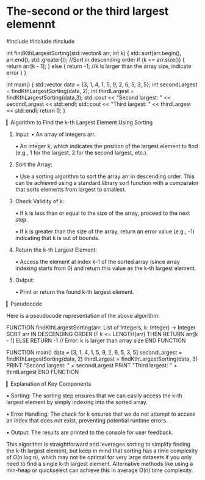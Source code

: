 # The-second or the third largest elemennt
#include <iostream>
#include <vector>
#include <algorithm>

int findKthLargestSorting(std::vector<int>& arr, int k) {
    std::sort(arr.begin(), arr.end(), std::greater<int>()); //Sort in descending order
    if (k <= arr.size()) {
        return arr[k - 1];
    } else {
        return -1; //k is larger than the array size, indicate error
    }
}

int main() {
    std::vector<int> data = {3, 1, 4, 1, 5, 9, 2, 6, 5, 3, 5};
    int secondLargest = findKthLargestSorting(data, 2);
    int thirdLargest = findKthLargestSorting(data,3);
    std::cout << "Second largest: " << secondLargest << std::endl;
    std::cout << "Third largest: " << thirdLargest << std::endl;
    return 0;
} 

▎Algorithm to Find the k-th Largest Element Using Sorting

1. Input:
  • An array of integers arr.

   • An integer k, which indicates the position of the largest element to find (e.g., 1 for the largest, 2 for the second largest, etc.).

2. Sort the Array:

   • Use a sorting algorithm to sort the array arr in descending order. This can be achieved using a standard library sort function with a comparator that sorts elements from largest to smallest.

3. Check Validity of k:

   • If k is less than or equal to the size of the array, proceed to the next step.

   • If k is greater than the size of the array, return an error value (e.g., -1) indicating that k is out of bounds.

4. Return the k-th Largest Element:

   • Access the element at index k-1 of the sorted array (since array indexing starts from 0) and return this value as the k-th largest element.

5. Output:

   • Print or return the found k-th largest element.

▎Pseudocode

Here is a pseudocode representation of the above algorithm:

FUNCTION findKthLargestSorting(arr: List of Integers, k: Integer) -> Integer
    SORT arr IN DESCENDING ORDER
    IF k <= LENGTH(arr) THEN
        RETURN arr[k - 1]
    ELSE
        RETURN -1 // Error: k is larger than array size
END FUNCTION

FUNCTION main()
    data = [3, 1, 4, 1, 5, 9, 2, 6, 5, 3, 5]
    secondLargest = findKthLargestSorting(data, 2)
    thirdLargest = findKthLargestSorting(data, 3)
    PRINT "Second largest: " + secondLargest
    PRINT "Third largest: " + thirdLargest
END FUNCTION


▎Explanation of Key Components

• Sorting: The sorting step ensures that we can easily access the k-th largest element by simply indexing into the sorted array.

• Error Handling: The check for k ensures that we do not attempt to access an index that does not exist, preventing potential runtime errors.

• Output: The results are printed to the console for user feedback.

This algorithm is straightforward and leverages sorting to simplify finding the k-th largest element, but keep in mind that sorting has a time complexity of O(n log n), which may not be optimal for very large datasets if you only need to find a single k-th largest element. Alternative methods like using a min-heap or quickselect can achieve this in average O(n) time complexity.
